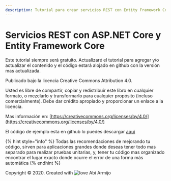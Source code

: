 ```yaml
---
description: Tutorial para crear servicios REST con Entity Framework Core
---
```


# Servicios REST con ASP.NET Core y Entity Framework Core

Este tutorial siempre será gratuito. Actualizaré el tutorial para agregar y/o actualizar el contenido y el código estará alojado en github con la versión mas actualizada.

Publicado bajo la licencia Creative Commons Attribution 4.0.&#x20;

Usted es libre de compartir, copiar y redistribuir este libro en cualquier formato, o mezclarlo y transformarlo para cualquier propósito (incluso comercialmente). Debe dar crédito apropiado y proporcionar un enlace a la licencia.&#x20;

Mas información en:  [https://creativecommons.org/licenses/by/4.0/](https://creativecommons.org/licenses/by/4.0/)

El código de ejemplo esta en github lo puedes descargar [aquí](https://github.com/apis3445/CaducaRest)

{% hint style="info" %}
Todas las recomendaciones de mejorando tu código, sirven para aplicaciones grandes donde deseas tener todo mas separado para realizar pruebas unitarias, y, tener tu código mas organizado encontrar el lugar exacto donde ocurre el error de una forma más automática
{% endhint %}

Copyright © 2020. Created with ![love](https://recaffeinate.co/img/heart.png) Abi Armijo
